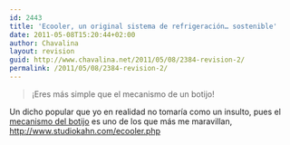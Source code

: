 ```yaml
---
id: 2443
title: 'Ecooler, un original sistema de refrigeración… sostenible'
date: 2011-05-08T15:20:44+02:00
author: Chavalina
layout: revision
guid: http://www.chavalina.net/2011/05/08/2384-revision-2/
permalink: /2011/05/08/2384-revision-2/
---
```

> ¡Eres más simple que el mecanismo de un botijo!

Un dicho popular que yo en realidad no tomaría como un insulto, pues el <a href="http://es.wikipedia.org/wiki/Botijo" target="_blank">mecanismo del botijo</a> es uno de los que más me maravillan,  http://www.studiokahn.com/ecooler.php